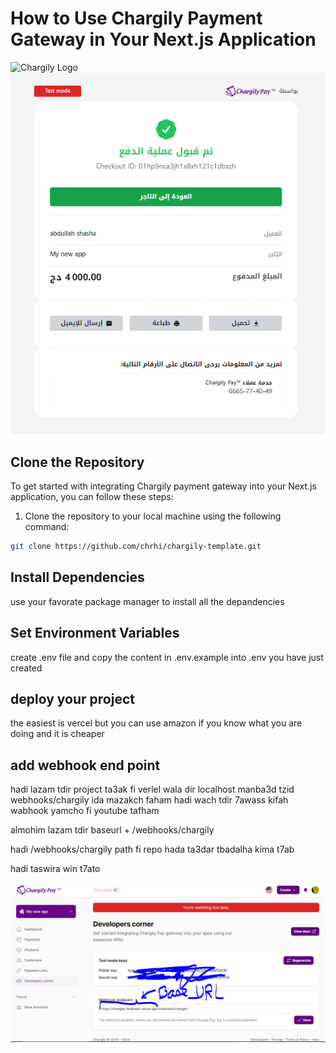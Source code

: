 # How to Use Chargily Payment Gateway in Your Next.js Application

![Chargily Logo]("./public/homepage.PNG")
![Next.js Logo](./public/success.PNG)

## Clone the Repository

To get started with integrating Chargily payment gateway into your Next.js application, you can follow these steps:

1. Clone the repository to your local machine using the following command:

```bash
git clone https://github.com/chrhi/chargily-template.git
```

## Install Dependencies

use your favorate package manager to install all the depandencies

## Set Environment Variables

create .env file and copy the content in .env.example into .env you have just created

## deploy your project

the easiest is vercel but you can use amazon if you know what you are doing and it is cheaper

## add webhook end point

hadi lazam tdir project ta3ak fi verlel wala dir localhost manba3d tzid webhooks/chargily
ida mazakch faham hadi wach tdir 7awass kifah wabhook yamcho fi youtube tafham

almohim lazam tdir baseurl + /webhooks/chargily

hadi /webhooks/chargily path fi repo hada ta3dar tbadalha kima t7ab

hadi taswira win t7ato

![Next.js Logo](./public/base_url.PNG)
